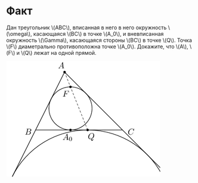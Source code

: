 # Факт

Дан треугольник \\(ABC\\), вписанная в него в него окружность 
\\(\omega\\), касающаяся \\(BC\\) в точке \\(A_0\\), и вневписанная 
окружность \\(\Gamma\\), касающаяся стороны \\(BC\\) в точке \\(Q\\). Точка
\\(F\\) диаметрально противоположна точке \\(A_0\\). Докажите, что \\(A\\), 
\\(F\\) и \\(Q\\) лежат на одной прямой.

![alt text](../img/facts/fact1/fact1.png)
